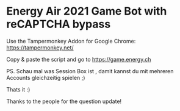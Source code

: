# Energy Air 2021 Game Bot with reCAPTCHA bypass

Use the Tampermonkey Addon for Google Chrome: https://tampermonkey.net/

Copy & paste the script and go to https://game.energy.ch

PS. Schau mal was Session Box ist , damit kannst du mit mehreren Accounts gleichzeitig spielen ;)

Thats it :)

Thanks to the people for the question update!
